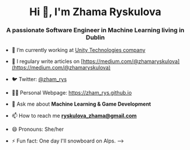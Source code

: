 <h1 align="center">Hi 👋, I'm Zhama Ryskulova </h1>
<h3 align="center">A passionate Software Engineer in Machine Learning living in Dublin </h3>

- 🔭 I’m currently working at [Unity Technologies company](https://blogs.unity3d.com/category/machine-learning/)

- 📝 I regulary write articles on [https://medium.com/@zhamaryskulova](https://medium.com/@zhamaryskulova)

- 🐦 Twitter: [@zham_rys](https://twitter.com/zham_rys)

- 👨‍💻 Personal Webpage: https://zham_rys.github.io

- 💬 Ask me about **Machine Learning & Game Development**

- 📫 How to reach me **ryskulova_zhama@gmail.com**

- 😄 Pronouns: She/her

- ⚡ Fun fact: One day I'll snowboard on Alps.
-->
